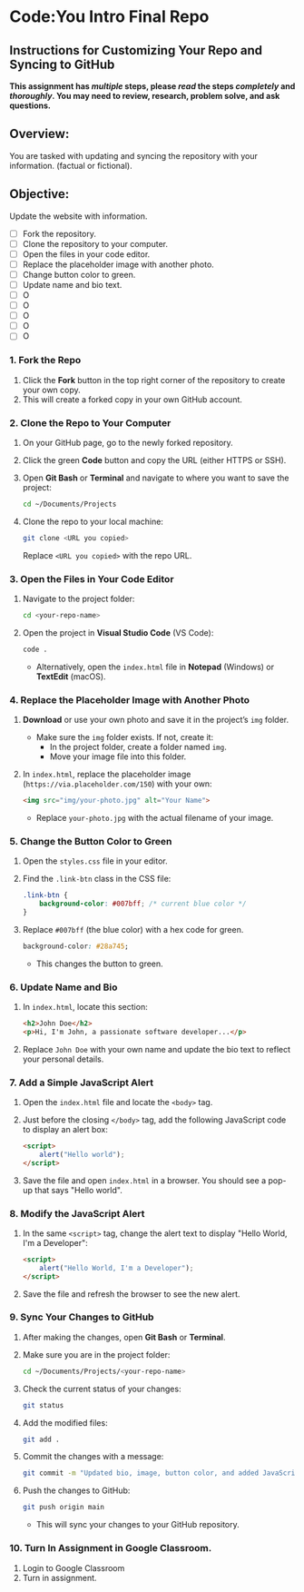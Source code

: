 # Code:You Intro Final Repo

## Instructions for Customizing Your Repo and Syncing to GitHub

**This assignment has *multiple* steps, please *read* the steps *completely* and *thoroughly*. You may need to review, research, problem solve, and ask questions.**

## **Overview:**
You are tasked with updating and syncing the repository with your information. (factual or fictional).

## **Objective:**
Update the website with information.

- [ ] Fork the repository.
- [ ] Clone the repository to your computer.
- [ ] Open the files in your code editor.
- [ ] Replace the placeholder image with another photo.
- [ ] Change button color to green.
- [ ] Update name and bio text.
- [ ] O
- [ ] O
- [ ] O
- [ ] O
- [ ] O

### 1. **Fork the Repo**
1. Click the **Fork** button in the top right corner of the repository to create your own copy.
3. This will create a forked copy in your own GitHub account.

### 2. **Clone the Repo to Your Computer**
1. On your GitHub page, go to the newly forked repository.
2. Click the green **Code** button and copy the URL (either HTTPS or SSH).
3. Open **Git Bash** or **Terminal** and navigate to where you want to save the project:

   ```bash
   cd ~/Documents/Projects
   ```
4. Clone the repo to your local machine:

   ```bash
   git clone <URL you copied>
   ```

   Replace `<URL you copied>` with the repo URL.

### 3. **Open the Files in Your Code Editor**
1. Navigate to the project folder:

   ```bash
   cd <your-repo-name>
   ```

2. Open the project in **Visual Studio Code** (VS Code):

   ```bash
   code .
   ```

   - Alternatively, open the `index.html` file in **Notepad** (Windows) or **TextEdit** (macOS).

### 4. **Replace the Placeholder Image with Another Photo**
1. **Download** or use your own photo and save it in the project’s `img` folder.
   - Make sure the `img` folder exists. If not, create it:
     - In the project folder, create a folder named `img`.
     - Move your image file into this folder.

2. In `index.html`, replace the placeholder image (`https://via.placeholder.com/150`) with your own:

   ```html
   <img src="img/your-photo.jpg" alt="Your Name">
   ```

   - Replace `your-photo.jpg` with the actual filename of your image.

### 5. **Change the Button Color to Green**
1. Open the `styles.css` file in your editor.
2. Find the `.link-btn` class in the CSS file:

   ```css
   .link-btn {
       background-color: #007bff; /* current blue color */
   }
   ```

3. Replace `#007bff` (the blue color) with a hex code for green.

   ```css
   background-color: #28a745;
   ```

   - This changes the button to green.

### 6. **Update Name and Bio**
1. In `index.html`, locate this section:

   ```html
   <h2>John Doe</h2>
   <p>Hi, I'm John, a passionate software developer...</p>
   ```

2. Replace `John Doe` with your own name and update the bio text to reflect your personal details.

### 7. **Add a Simple JavaScript Alert**
1. Open the `index.html` file and locate the `<body>` tag.
2. Just before the closing `</body>` tag, add the following JavaScript code to display an alert box:

   ```html
   <script>
       alert("Hello world");
   </script>
   ```
3. Save the file and open `index.html` in a browser. You should see a pop-up that says "Hello world".

### 8. **Modify the JavaScript Alert**
1. In the same `<script>` tag, change the alert text to display "Hello World, I'm a Developer":

   ```html
   <script>
       alert("Hello World, I'm a Developer");
   </script>
   ```

2. Save the file and refresh the browser to see the new alert.

### 9. **Sync Your Changes to GitHub**
1. After making the changes, open **Git Bash** or **Terminal**.
2. Make sure you are in the project folder:

   ```bash
   cd ~/Documents/Projects/<your-repo-name>
   ```

3. Check the current status of your changes:

   ```bash
   git status
   ```

4. Add the modified files:

   ```bash
   git add .
   ```

5. Commit the changes with a message:

   ```bash
   git commit -m "Updated bio, image, button color, and added JavaScript alert"
   ```

6. Push the changes to GitHub:

   ```bash
   git push origin main
   ```

   - This will sync your changes to your GitHub repository.

### 10. Turn In Assignment in Google Classroom.
1. Login to Google Classroom 
2. Turn in assignment.